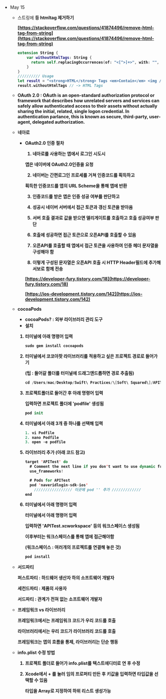 - May 15
    - 스트링에 <b> 등 htmltag 제거하기

        [https://stackoverflow.com/questions/41874496/remove-html-tag-from-string](https://stackoverflow.com/questions/41874496/remove-html-tag-from-string)

        ```swift
        extension String {
            var withoutHtmlTags: String {
              return self.replacingOccurrences(of: "<[^>]+>", with: "", options: .regularExpression, range: nil)
            }
        }
        ////////// Usage
        let result = "<strong>HTML</strong> Tags <em>Contain</em> <img /> <a href=\"\">String</a>"
        result.withoutHtmlTags // -> HTML Tags
        ```

    - OAuth  2.0 : OAuth is an open-standard authorization protocol or framework that describes how unrelated servers and services can safely allow authenticated access to their assets without actually sharing the initial, related, single logon credential. In authentication parlance, this is known as secure, third-party, user-agent, delegated authorization.

    - 네아로
        - OAuth2.0 인증 절차

            1. 네아로를 사용하는 앱에서 로그인 시도시

            앱은 네이버에 OAuth2.0인증을 요청

            2. 네이버는 간편로그인 프로세를 거쳐 인증코드를 획득하고

            획득한 인증코드를 앱의 URL Scheme을 통해 앱에 반환

            3. 인증코드를 받은 앱은 인증 성공 여부를 판단하고

            4. 성공시 네이버 서버에서 접근 토큰과 갱신 토큰을 받아옴

            5. 서버 호출 결과로 값을 받으면 델리게이트를 호출하고 호출 성공여부 판단

            6. 호출에 성공하면 접근 토큰으로 오픈API를 호출할 수 있음

            7. 오픈API를 호출할 때 앱에서 접근 토큰을 사용하여 인증 헤더 문자열을 구성해야 함

            8. 이렇게 구성된 문자열은 오픈API 호출 시 HTTP Header필드에 추가해 서보로 함께 전송

            [https://developer-fury.tistory.com/18](https://developer-fury.tistory.com/18)

            [https://ios-development.tistory.com/142](https://ios-development.tistory.com/142)

    - cocoaPods
        - cocoaPods? : 외부 라이브러리 관리 도구
        - 설치
        1. 터미널에 아래 명령어 입력

            ```swift
            sudo gem install cocoapods
            ```

        2. 터미널에서 코코아팟 라이브러리를 적용하고 싶은 프로젝트 경로로 들어가기

            (팁 : 들어갈 폴더를 터미널에 드래그앤드롭하면 경로 추출됨)

            ```swift
            cd /Users/mac/Desktop/Swift\ Practices/\[Soft\ Squared\]/APITest
            ```

        3. 프로젝트폴더로 들어간 후 아래 명령어 입력

            입력하면 프로젝트 폴더에 'podfile' 생성됨

            ```swift
            pod init
            ```

        4. 터미널에서 아래 3개 중 하나를 선택해 입력

            ```swift
            1. vi Podfile
            2. nano Podfile
            3. open -e podfile
            ```

        5. 라이브러리 추가 (아래 코드 참고)

            ```swift
            target 'APITest' do
              # Comment the next line if you don't want to use dynamic frameworks
              use_frameworks!

              # Pods for APITest
              pod 'naveridlogin-sdk-ios'
            	///////////////// 이곳에 pod '' 추가 /////////////
            end
            ```

        6. 터미널에서 아래 명령어 입력

            터미널에서 아래 명령어 입력

            입력하면 'APITest.xcworkspace' 등의 워크스페이스 생성됨

            이후부터는 워크스페이스를 통해 앱에 접근해야함

            (워크스페이스 : 여러개의 프로젝트를 연결해 놓은 것)

            ```swift
            pod install
            ```

    - 서드파티

        퍼스트파티 : 하드웨어 생산자 하의 소프트웨어 개발자

        세컨드파티 : 제품의 사용자

        서드파티 : 관계가 전혀 없는 소프트웨어 개발자

    - 프레임워크 vs 라이브러리

        프레임워크에서는 프레임워크 코드가 우리 코드를 호출

        라이브러리에서는 우리 코드가 라이브러리 코드를 호출

        프레임워크는 앱의 흐름을 통제, 라이브러리는 단순 행동

    - info.plist 수정 방법
        1. 프로젝트 폴더로 들어가 info.plist를 텍스트에디터로 연 후 수정
        2. Xcode에서 + 를 눌러 임의 프로퍼티 만든 후 키값을 입력하면 타입값을 선택할 수 있음

            타입을 Array로 지정하여 하위 리스트 생성가능
